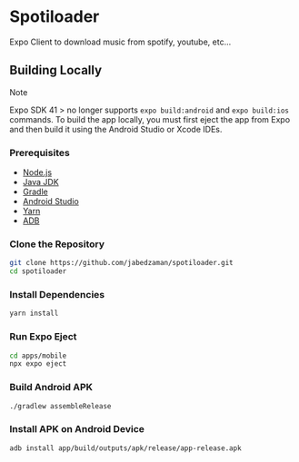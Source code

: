 # Spotiloader

Expo Client to download music from spotify, youtube, etc...

## Building Locally

> [!NOTE]  
> Expo SDK 41 > no longer supports `expo build:android` and `expo build:ios` commands. To build the app locally, you must first eject the app from Expo and then build it using the Android Studio or Xcode IDEs.

### Prerequisites

- [Node.js](https://nodejs.org/en/)
- [Java JDK](https://www.oracle.com/java/technologies/javase-downloads.html)
- [Gradle](https://gradle.org/install/)
- [Android Studio](https://developer.android.com/studio)
- [Yarn](https://yarnpkg.com/)
- [ADB](https://developer.android.com/studio/command-line/adb)

### Clone the Repository

```bash
git clone https://github.com/jabedzaman/spotiloader.git
cd spotiloader
```

### Install Dependencies

```bash
yarn install
```

### Run Expo Eject

```bash
cd apps/mobile
npx expo eject
```

### Build Android APK

```bash
./gradlew assembleRelease
```

### Install APK on Android Device

```bash
adb install app/build/outputs/apk/release/app-release.apk
```
